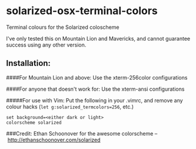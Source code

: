 solarized-osx-terminal-colors
=============================

Terminal colours for the Solarized coloscheme

I've only tested this on Mountain Lion and Mavericks, and cannot guarantee success using any other version.

Installation:
-------------
####For Mountain Lion and above:
Use the xterm-256color configurations

####For anyone that doesn't work for:
Use the xterm-ansi configurations


#####For use with Vim:
Put the following in your .vimrc, and remove any colour hacks (`let g:solarized_termcolors=256`, etc.)

    set background=<either dark or light>
    colorscheme solarized

###Credit:
Ethan Schoonover for the awesome colorscheme – http://ethanschoonover.com/solarized
